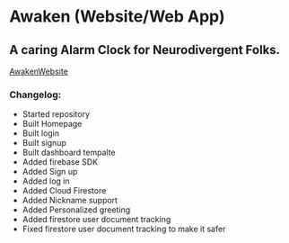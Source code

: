 # Awaken (Website/Web App)

## A caring Alarm Clock for Neurodivergent Folks.

[AwakenWebsite](https://awaken-alarm.web.app/)

### Changelog:

* Started repository
* Built Homepage
* Built login
* Built signup
* Built dashboard tempalte
* Added firebase SDK
* Added Sign up
* Added log in
* Added Cloud Firestore 
* Added Nickname support
* Added Personalized greeting
* Added firestore user document tracking
* Fixed firestore user document tracking to make it safer